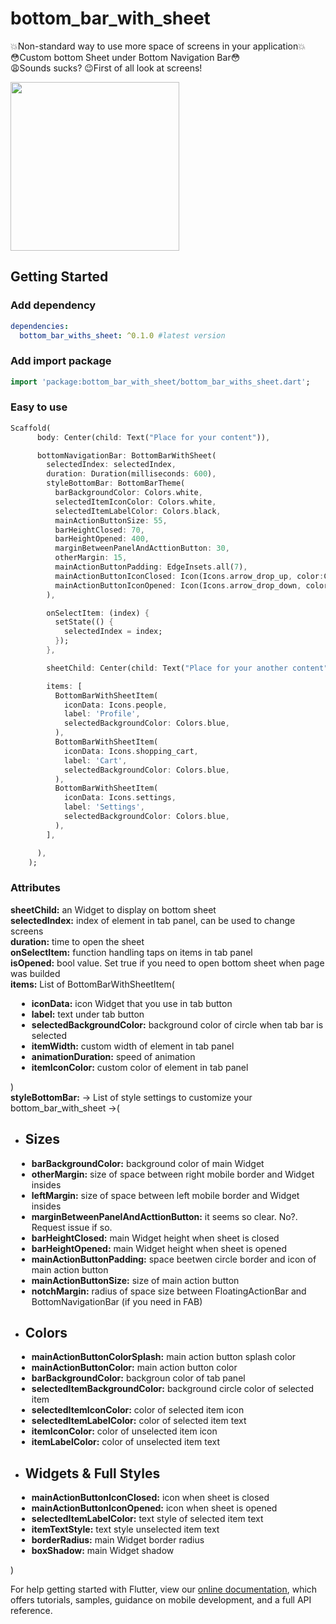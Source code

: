 # bottom_bar_with_sheet

💥Non-standard way to use more space of screens in your application💥<br>
😳Custom bottom Sheet under Bottom Navigation Bar😳<br>
😩Sounds sucks? 😉First of all look at screens!

<img src="https://github.com/Frezyx/bottom_bar_with_sheet/blob/master/example/rep_files/preview.gif?raw=true" width="270">

## Getting Started

### Add dependency

```yaml
dependencies:
  bottom_bar_withs_sheet: ^0.1.0 #latest version
```

### Add import package

```dart
import 'package:bottom_bar_with_sheet/bottom_bar_withs_sheet.dart';
```

### Easy to use

```dart
Scaffold(
      body: Center(child: Text("Place for your content")),

      bottomNavigationBar: BottomBarWithSheet(
        selectedIndex: selectedIndex,
        duration: Duration(milliseconds: 600),
        styleBottomBar: BottomBarTheme(
          barBackgroundColor: Colors.white,
          selectedItemIconColor: Colors.white,
          selectedItemLabelColor: Colors.black,
          mainActionButtonSize: 55,
          barHeightClosed: 70,
          barHeightOpened: 400,
          marginBetweenPanelAndActtionButton: 30,
          otherMargin: 15,
          mainActionButtonPadding: EdgeInsets.all(7),
          mainActionButtonIconClosed: Icon(Icons.arrow_drop_up, color:Colors.white , size: 40,),
          mainActionButtonIconOpened: Icon(Icons.arrow_drop_down, color:Colors.white, size: 40,),
        ),

        onSelectItem: (index) {
          setState(() {
            selectedIndex = index;
          });
        },

        sheetChild: Center(child: Text("Place for your another content")),

        items: [
          BottomBarWithSheetItem(
            iconData: Icons.people,
            label: 'Profile',
            selectedBackgroundColor: Colors.blue,
          ),
          BottomBarWithSheetItem(
            iconData: Icons.shopping_cart,
            label: 'Cart',
            selectedBackgroundColor: Colors.blue,
          ),
          BottomBarWithSheetItem(
            iconData: Icons.settings,
            label: 'Settings',
            selectedBackgroundColor: Colors.blue,
          ),
        ],

      ),
    );
```

### Attributes

<strong>sheetChild:</strong> an Widget to display on bottom sheet <br>
<strong>selectedIndex:</strong> index of element in tab panel, can be used to change screens<br>
<strong>duration:</strong> time to open the sheet <br>
<strong>onSelectItem:</strong> function handling taps on items in tab panel <br>
<strong>isOpened:</strong> bool value. Set true if you need to open bottom sheet when page was builded<br>
<strong>items:</strong> List of BottomBarWithSheetItem(
    <ul>
        <li style="margin-left:10px;"><strong>iconData:</strong> icon Widget that you use in tab button</li>
        <li style="margin-left:10px;"><strong>label:</strong> text under tab button</li>
        <li style="margin-left:10px;"><strong>selectedBackgroundColor:</strong> background color of circle when tab bar is selected</li>
        <li style="margin-left:10px;"><strong>itemWidth:</strong> custom width of element in tab panel</li>
        <li style="margin-left:10px;"><strong>animationDuration:</strong> speed of animation</li>
        <li style="margin-left:10px;"><strong>itemIconColor:</strong> custom color of element in tab panel </li>
    </ul>
)<br>
<strong>styleBottomBar:</strong> -> List of style settings to customize your bottom_bar_with_sheet ->(
    <ul>
    <li><h2>Sizes</h2></li>
        <li style="margin-left:10px;"><strong>barBackgroundColor:</strong> background color of main Widget</li>
        <li style="margin-left:10px;"><strong>otherMargin:</strong> size of space between right mobile border and Widget insides</li>
        <li style="margin-left:10px;"><strong>leftMargin:</strong> size of space between left mobile border and Widget insides</li>
        <li style="margin-left:10px;"><strong>marginBetweenPanelAndActtionButton:</strong> it seems so clear. No?. Request issue if so.</li>
        <li style="margin-left:10px;"><strong>barHeightClosed:</strong> main Widget height when sheet is closed</li>
        <li style="margin-left:10px;"><strong>barHeightOpened:</strong> main Widget height when sheet is opened</li>
        <li style="margin-left:10px;"><strong>mainActionButtonPadding:</strong> space beetwen circle border and icon of main action button</li>
        <li style="margin-left:10px;"><strong>mainActionButtonSize:</strong> size of main action button</li>
        <li style="margin-left:10px;"><strong>notchMargin:</strong> radius of space size between FloatingActionBar and BottomNavigationBar (if you need in FAB)</li>
    <li><h2>Colors</h2></li>
        <li style="margin-left:10px;"><strong>mainActionButtonColorSplash:</strong> main action button splash color</li>
        <li style="margin-left:10px;"><strong>mainActionButtonColor:</strong> main action button color</li>
        <li style="margin-left:10px;"><strong>barBackgroundColor:</strong> backgroun color of tab panel</li>
        <li style="margin-left:10px;"><strong>selectedItemBackgroundColor:</strong> background circle color of selected item</li>
        <li style="margin-left:10px;"><strong>selectedItemIconColor:</strong> color of selected item icon</li>
        <li style="margin-left:10px;"><strong>selectedItemLabelColor:</strong> color of selected item text</li>
        <li style="margin-left:10px;"><strong>itemIconColor:</strong> color of unselected item icon</li>
        <li style="margin-left:10px;"><strong>itemLabelColor:</strong> color of unselected item text</li>
    <li><h2>Widgets & Full Styles</h2></li>
        <li style="margin-left:10px;"><strong>mainActionButtonIconClosed:</strong> icon when sheet is closed</li>
        <li style="margin-left:10px;"><strong>mainActionButtonIconOpened:</strong> icon when sheet is opened</li>
        <li style="margin-left:10px;"><strong>selectedItemLabelColor:</strong> text style of selected item text</li>
        <li style="margin-left:10px;"><strong>itemTextStyle:</strong> text style unselected item text</li>
        <li style="margin-left:10px;"><strong>borderRadius:</strong> main Widget border radius</li>
        <li style="margin-left:10px;"><strong>boxShadow:</strong> main Widget shadow</li>
    </ul>
)<br>

For help getting started with Flutter, view our 
[online documentation](https://flutter.dev/docs), which offers tutorials, 
samples, guidance on mobile development, and a full API reference.
